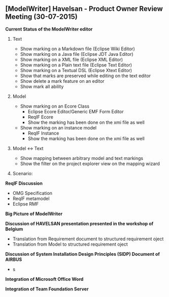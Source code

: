## [ModelWriter] Havelsan - Product Owner Review Meeting (30-07-2015)

**Current Status of the ModelWriter editor**  
1. Text
    + Show marking on a Markdown file (Eclipse Wiki Editor)
    + Show marking on a Java file (Eclipse JDT Java Editor)
    + Show marking on a XML file (Eclipse XML Editor)
    + Show marking on a Plain text file (Eclipse Text Editor)
    + Show marking on a Textual DSL (Eclipse Xtext Editor)  
    + Show that marks are preserved while editing on the text editor
    + Show delete a mark feature on an editor
    + Show mark all ability
2. Model  
    + Show marking on an Ecore Class
      + Eclipse Ecore Editor/Generic EMF Form Editor
      + ReqIF Ecore
      + Show the marking has been done on the xmi file as well
    + Show marking on an instance model
      + ReqIF Instance
      + Show the marking has been done on the xmi file as well

3. Model <-> Text
    + Show mapping between arbitrary model and text markings
    + Show the filter on the project explorer view on the mapping wizard

4. Scenario:

**ReqIF Discussion**
 + OMG Specification
 + ReqIF metamodel
 + Eclipse RMF

**Big Picture of ModelWriter**

**Discussion of HAVELSAN presentation presented in the workshop of Belgium**
 + Translation from Requirement document to structured requirement oject
 + Translation from Model to structured requirement oject

**Discussion of System Installation Design Principles (SIDP) Document of AIRBUS**
 + s

**Integration of Microsoft Office Word**

**Integration of Team Foundation Server**
